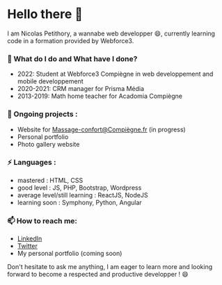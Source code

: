 # Hello there 👋

I am Nicolas Petithory, a wannabe web developper 😄, currently learning code in a formation provided by Webforce3.


### 🌱 What do I do and What have I done?

- 2022: Student at Webforce3 Compiègne in web developpement and mobile developpement
- 2020-2021: CRM manager for Prisma Média
- 2013-2019: Math home teacher for Acadomia Compiègne


### 🔭 Ongoing projects : 

- Website for Massage-confort@Compiègne.fr (in progress)
- Personal portfolio
- Photo gallery website 


### ⚡ Languages :

- mastered : HTML, CSS
- good level : JS, PHP, Bootstrap, Wordpress
- average level/still learning : ReactJS, NodeJS 
- learning soon : Symphony, Python, Angular


### 📫 How to reach me: 

- [LinkedIn](www.linkedin.com/in/nicolas-petithory/)
- [Twitter](https://twitter.com/NPetithory) 
- My personal portfolio (coming soon) 

Don't hesitate to ask me anything, I am eager to learn more and looking forward to become a respected and productive developper ! 😄


